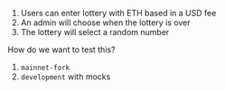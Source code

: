 1. Users can enter lottery with ETH based in a USD fee
2. An admin will choose when the lottery is over
3. The lottery will select a random number


How do we want to test this?
1. `mainnet-fork`
2. `development` with mocks
